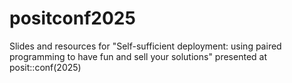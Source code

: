 # positconf2025
Slides and resources for "Self-sufficient deployment: using paired programming to have fun and sell your solutions" presented at posit::conf(2025)
